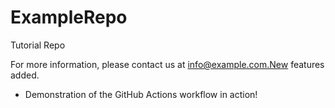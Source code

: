 # ExampleRepo
Tutorial Repo

For more information, please contact us at info@example.com.New features added.

- Demonstration of the GitHub Actions workflow in action!